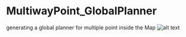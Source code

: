 # MultiwayPoint_GlobalPlanner
generating a global planner for multiple point inside the Map 
![alt text]([http://url/to/img.png](https://github.com/BADAL244/MultiwayPoint_GlobalPlanner/blob/main/Screenshot%20from%202022-05-23%2017-11-13.png))
